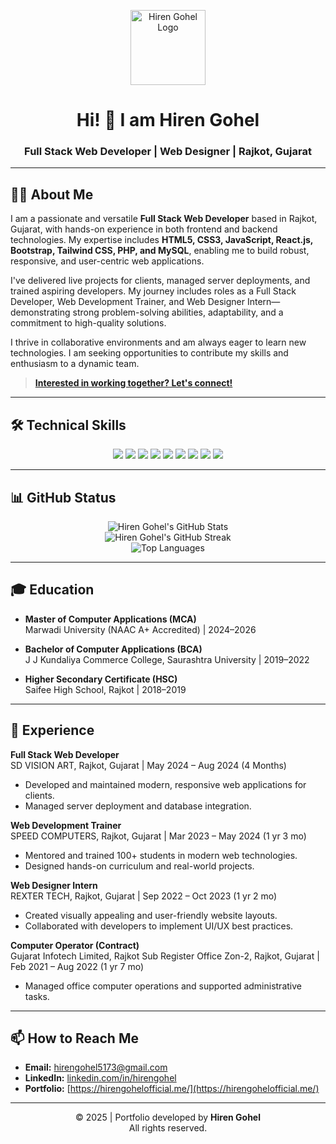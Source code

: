 <!-- Hiren Gohel | Full Stack Web Developer | Rajkot, Gujarat -->

<p align="center">
  <img src="https://github.com/GohelHiren/GohelHiren/assets/your-logo.png" alt="Hiren Gohel Logo" width="120" />
</p>

<h1 align="center">Hi! 👋 I am Hiren Gohel</h1>
<h3 align="center">Full Stack Web Developer | Web Designer | Rajkot, Gujarat</h3>

---

## 👨‍💻 About Me

I am a passionate and versatile **Full Stack Web Developer** based in Rajkot, Gujarat, with hands-on experience in both frontend and backend technologies. My expertise includes **HTML5, CSS3, JavaScript, React.js, Bootstrap, Tailwind CSS, PHP, and MySQL**, enabling me to build robust, responsive, and user-centric web applications.

I've delivered live projects for clients, managed server deployments, and trained aspiring developers. My journey includes roles as a Full Stack Developer, Web Development Trainer, and Web Designer Intern—demonstrating strong problem-solving abilities, adaptability, and a commitment to high-quality solutions.

I thrive in collaborative environments and am always eager to learn new technologies. I am seeking opportunities to contribute my skills and enthusiasm to a dynamic team.

>   [ **Interested in working together? Let's connect!**  ](https://hirengohelofficial.me/)

---

## 🛠️ Technical Skills

<p align="center">
  <img src="https://img.shields.io/badge/HTML5-E34F26?style=flat-square&logo=html5&logoColor=white"/>
  <img src="https://img.shields.io/badge/CSS3-1572B6?style=flat-square&logo=css3&logoColor=white"/>
  <img src="https://img.shields.io/badge/JavaScript-F7DF1E?style=flat-square&logo=javascript&logoColor=black"/>
  <img src="https://img.shields.io/badge/React-61DAFB?style=flat-square&logo=react&logoColor=black"/>
  <img src="https://img.shields.io/badge/Bootstrap-7952B3?style=flat-square&logo=bootstrap&logoColor=white"/>
  <img src="https://img.shields.io/badge/Tailwind_CSS-06B6D4?style=flat-square&logo=tailwind-css&logoColor=white"/>
  <img src="https://img.shields.io/badge/PHP-777BB4?style=flat-square&logo=php&logoColor=white"/>
  <img src="https://img.shields.io/badge/MySQL-4479A1?style=flat-square&logo=mysql&logoColor=white"/>
  <img src="https://img.shields.io/badge/GitHub-181717?style=flat-square&logo=github&logoColor=white"/>
</p>

---

## 📊 GitHub Status

<p align="center">
  <img src="https://github-readme-stats.vercel.app/api?username=GohelHiren&show_icons=true&hide_title=true&count_private=true&theme=radical" alt="Hiren Gohel's GitHub Stats" />
  <br />
  <img src="https://github-readme-streak-stats.herokuapp.com/?user=GohelHiren&theme=radical" alt="Hiren Gohel's GitHub Streak" />
  <br />
  <img src="https://github-readme-stats.vercel.app/api/top-langs/?username=GohelHiren&layout=compact&theme=radical" alt="Top Languages" />
</p>

---

## 🎓 Education

- **Master of Computer Applications (MCA)**  
  Marwadi University (NAAC A+ Accredited) | 2024–2026

- **Bachelor of Computer Applications (BCA)**  
  J J Kundaliya Commerce College, Saurashtra University | 2019–2022

- **Higher Secondary Certificate (HSC)**  
  Saifee High School, Rajkot | 2018–2019

---

## 💼 Experience

**Full Stack Web Developer**  
SD VISION ART, Rajkot, Gujarat | May 2024 – Aug 2024 (4 Months)  
- Developed and maintained modern, responsive web applications for clients.
- Managed server deployment and database integration.

**Web Development Trainer**  
SPEED COMPUTERS, Rajkot, Gujarat | Mar 2023 – May 2024 (1 yr 3 mo)  
- Mentored and trained 100+ students in modern web technologies.
- Designed hands-on curriculum and real-world projects.

**Web Designer Intern**  
REXTER TECH, Rajkot, Gujarat | Sep 2022 – Oct 2023 (1 yr 2 mo)  
- Created visually appealing and user-friendly website layouts.
- Collaborated with developers to implement UI/UX best practices.

**Computer Operator (Contract)**  
Gujarat Infotech Limited, Rajkot Sub Register Office Zon-2, Rajkot, Gujarat | Feb 2021 – Aug 2022 (1 yr 7 mo)  
- Managed office computer operations and supported administrative tasks.

---

## 📫 How to Reach Me

- **Email:** hirengohel5173@gmail.com
- **LinkedIn:** [linkedin.com/in/hirengohel](https://in.linkedin.com/in/hiren-gohel-6986a124b) <!-- Replace with your real link -->
- **Portfolio:** [https://hirengohelofficial.me/](https://hirengohelofficial.me/) <!-- Replace with your real link -->

---

<p align="center">
  © 2025 | Portfolio developed by <strong>Hiren Gohel</strong> <br/>
  All rights reserved.
</p>
